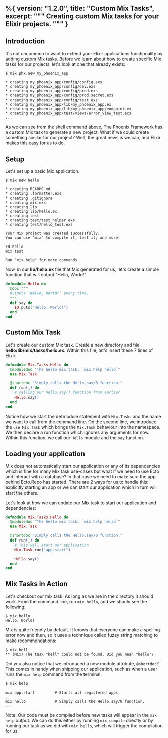 %{
  version: "1.2.0",
  title: "Custom Mix Tasks",
  excerpt: """
  Creating custom Mix tasks for your Elixir projects.
  """
}
---

## Introduction

It's not uncommon to want to extend your Elixir applications functionality by adding custom Mix tasks.
Before we learn about how to create specific Mix tasks for our projects, let's look at one that already exists:

```shell
$ mix phx.new my_phoenix_app

* creating my_phoenix_app/config/config.exs
* creating my_phoenix_app/config/dev.exs
* creating my_phoenix_app/config/prod.exs
* creating my_phoenix_app/config/prod.secret.exs
* creating my_phoenix_app/config/test.exs
* creating my_phoenix_app/lib/my_phoenix_app.ex
* creating my_phoenix_app/lib/my_phoenix_app/endpoint.ex
* creating my_phoenix_app/test/views/error_view_test.exs
...
```

As we can see from the shell command above, The Phoenix Framework has a custom Mix task to generate a new project.
What if we could create something similar for our project? Well, the great news is we can, and Elixir makes this easy for us to do.

## Setup

Let's set up a basic Mix application.

```shell
$ mix new hello

* creating README.md
* creating .formatter.exs
* creating .gitignore
* creating mix.exs
* creating lib
* creating lib/hello.ex
* creating test
* creating test/test_helper.exs
* creating test/hello_test.exs

Your Mix project was created successfully.
You can use "mix" to compile it, test it, and more:

cd hello
mix test

Run "mix help" for more commands.
```

Now, in our **lib/hello.ex** file that Mix generated for us, let's create a simple function that will output "Hello, World!"

```elixir
defmodule Hello do
  @doc """
  Outputs `Hello, World!` every time.
  """
  def say do
    IO.puts("Hello, World!")
  end
end
```

## Custom Mix Task

Let's create our custom Mix task.
Create a new directory and file **hello/lib/mix/tasks/hello.ex**.
Within this file, let's insert these 7 lines of Elixir.

```elixir
defmodule Mix.Tasks.Hello do
  @moduledoc "The hello mix task: `mix help hello`"
  use Mix.Task

  @shortdoc "Simply calls the Hello.say/0 function."
  def run(_) do
    # calling our Hello.say() function from earlier
    Hello.say()
  end
end
```

Notice how we start the defmodule statement with `Mix.Tasks` and the name we want to call from the command line.
On the second line, we introduce the `use Mix.Task` which brings the `Mix.Task` behaviour into the namespace.
We then declare a run function which ignores any arguments for now.
Within this function, we call our `Hello` module and the `say` function.

## Loading your application

Mix does not automatically start our application or any of its dependencies which is fine for many Mix task use-cases but what if we need to use Ecto and interact with a database? In that case we need to make sure the app behind Ecto.Repo has started. There are 2 ways for us to handle this: explicitly starting an app or we can start our application which in turn will start the others.

Let's look at how we can update our Mix task to start our application and dependencies:

```elixir
defmodule Mix.Tasks.Hello do
  @moduledoc "The hello mix task: `mix help hello`"
  use Mix.Task

  @shortdoc "Simply calls the Hello.say/0 function."
  def run(_) do
    # This will start our application
    Mix.Task.run("app.start")

    Hello.say()
  end
end
```

## Mix Tasks in Action

Let's checkout our mix task.
As long as we are in the directory it should work.
From the command line, run `mix hello`, and we should see the following:

```shell
$ mix hello
Hello, World!
```

Mix is quite friendly by default.
It knows that everyone can make a spelling error now and then, so it uses a technique called fuzzy string matching to make recommendations:

```shell
$ mix hell
** (Mix) The task "hell" could not be found. Did you mean "hello"?
```

Did you also notice that we introduced a new module attribute, `@shortdoc`? This comes in handy when shipping our application, such as when a user runs the `mix help` command from the terminal.

```shell
$ mix help

mix app.start         # Starts all registered apps
...
mix hello             # Simply calls the Hello.say/0 function.
...
```

Note: Our code must be compiled before new tasks will appear in the `mix help` output.
We can do this either by running `mix compile` directly or by running our task as we did with `mix hello`, which will trigger the compilation for us.
